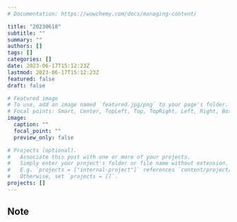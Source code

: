 ```yaml
---
# Documentation: https://wowchemy.com/docs/managing-content/

title: "20230618"
subtitle: ""
summary: ""
authors: []
tags: []
categories: []
date: 2023-06-17T15:12:23Z
lastmod: 2023-06-17T15:12:23Z
featured: false
draft: false

# Featured image
# To use, add an image named `featured.jpg/png` to your page's folder.
# Focal points: Smart, Center, TopLeft, Top, TopRight, Left, Right, BottomLeft, Bottom, BottomRight.
image:
  caption: ""
  focal_point: ""
  preview_only: false

# Projects (optional).
#   Associate this post with one or more of your projects.
#   Simply enter your project's folder or file name without extension.
#   E.g. `projects = ["internal-project"]` references `content/project/deep-learning/index.md`.
#   Otherwise, set `projects = []`.
projects: []
---
```


## Note

